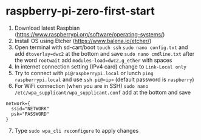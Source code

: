 # raspberry-pi-zero-first-start

1. Download latest Raspbian (https://www.raspberrypi.org/software/operating-systems/)
2. Install OS using Etcher (https://www.balena.io/etcher/)
3. Open terminal with sd-cart/boot
```touch ssh```
```sudo nano config.txt```
and add `dtoverlay=dwc2` at the bottom and save
```sudo nano cmdline.txt```
after the word `rootwait` add `modules-load=dwc2,g_ether` with spaces
4. In internet connection setting (IPv4 card) change to `Link-Local only`
5. Try to connect with `pi@raspberrypi.local` or lunch `ping raspberrypi.local` and use `ssh pi@<ip>` (default password is `raspberry`)
6. For WiFi connection (when you are in SSH)
```sudo nano /etc/wpa_supplicant/wpa_supplicant.conf```
add at the bottom and save
```
network={
  ssid="NETWORK"
  psk="PASSWORD"
}
```
7. Type `sudo wpa_cli reconfigure` to apply changes
